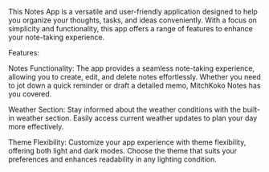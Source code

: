 This Notes App is a versatile and user-friendly application designed to help you organize your thoughts, tasks, and ideas conveniently. With a focus on simplicity and functionality, this app offers a range of features to enhance your note-taking experience.

Features:

Notes Functionality: The app provides a seamless note-taking experience, allowing you to create, edit, and delete notes effortlessly. Whether you need to jot down a quick reminder or draft a detailed memo, MitchKoko Notes has you covered.

Weather Section: Stay informed about the weather conditions with the built-in weather section. Easily access current weather updates to plan your day more effectively.

Theme Flexibility: Customize your app experience with theme flexibility, offering both light and dark modes. Choose the theme that suits your preferences and enhances readability in any lighting condition.
